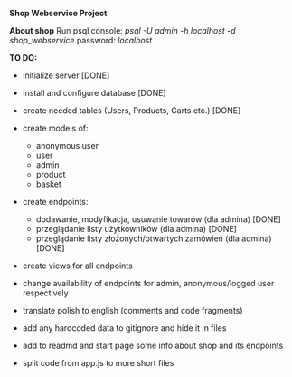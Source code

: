 **Shop Webservice Project**


**About shop**
Run psql console: *psql -U admin -h localhost -d shop_webservice*
password: *localhost*

**TO DO:**
- initialize server [DONE]
- install and configure database [DONE]
- create needed tables (Users, Products, Carts etc.) [DONE]

- create models of:
    - anonymous user
    - user
    - admin
    - product
    - basket


- create endpoints:
    - dodawanie, modyfikacja, usuwanie towarów (dla admina) [DONE]
    - przeglądanie listy użytkowników (dla admina) [DONE]
    - przeglądanie listy złożonych/otwartych zamówień (dla admina) [DONE]


- create views for all endpoints
- change availability of endpoints for admin, anonymous/logged user respectively
- translate polish to english (comments and code fragments)
- add any hardcoded data to gitignore and hide it in files
- add to readmd and start page some info about shop and its endpoints
- split code from app.js to more short files